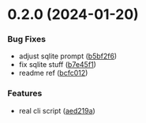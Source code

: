 # 0.2.0 (2024-01-20)


### Bug Fixes

* adjust sqlite prompt ([b5bf2f6](https://github.com/iloveitaly/sql-ai-prompt-generator/commit/b5bf2f66cecd1e8ce039a25a6d7b88a0387ec6eb))
* fix sqlite stuff ([b7e45f1](https://github.com/iloveitaly/sql-ai-prompt-generator/commit/b7e45f12d83b996e4d31813b9190a329e2d6e929))
* readme ref ([bcfc012](https://github.com/iloveitaly/sql-ai-prompt-generator/commit/bcfc012c5806ddae77d61cbb845bd14441e428e9))


### Features

* real cli script ([aed219a](https://github.com/iloveitaly/sql-ai-prompt-generator/commit/aed219a1305880acaa5e4e0d284ac5daa091dcfa))



